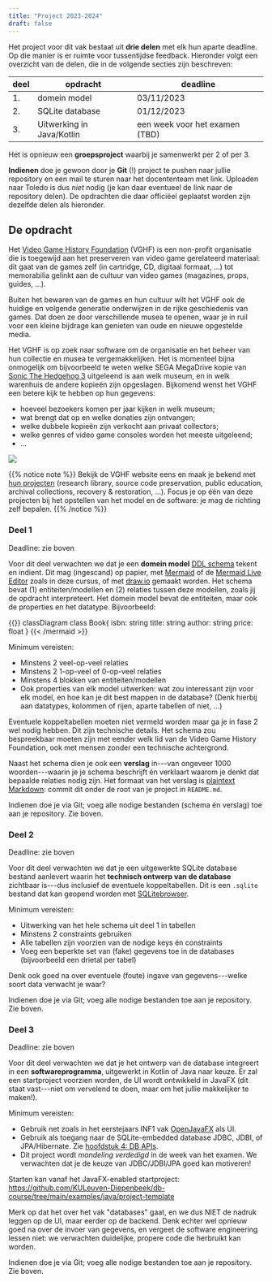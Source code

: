 ```yaml
---
title: "Project 2023-2024"
draft: false
---
```


Het project voor dit vak bestaat uit **drie delen** met elk hun aparte deadline. Op die manier is er ruimte voor tussentijdse feedback. Hieronder volgt een overzicht van de delen, die in de volgende secties zijn beschreven:

| deel | opdracht			  | deadline    |
|------|----------------------|-------------|
| 1.   | domein model 	      | 03/11/2023  |
| 2.   | SQLite database      | 01/12/2023  |
| 3.   | Uitwerking in Java/Kotlin      | een week voor het examen (TBD) | 

Het is opnieuw een **groepsproject** waarbij je samenwerkt per 2 of per 3. 

**Indienen** doe je gewoon door je **Git** (!) project te pushen naar jullie repository en een mail te sturen naar het docententeam met link. Uploaden naar Toledo is dus _niet_ nodig (je kan daar eventueel de link naar de repository delen). De opdrachten die daar officiëel geplaatst worden zijn dezelfde delen als hieronder. 

## De opdracht


Het [Video Game History Foundation](https://gamehistory.org/) (VGHF) is een non-profit organisatie die is toegewijd aan het preserveren van video game gerelateerd materiaal: dit gaat van de games zelf (in cartridge, CD, digitaal formaat, ...) tot memorabilia gelinkt aan de cultuur van video games (magazines, props, guides, ...). 

Buiten het bewaren van de games en hun cultuur wilt het VGHF ook de huidige en volgende generatie onderwijzen in de rijke geschiedenis van games. Dat doen ze door verschillende musea te openen, waar je in ruil voor een kleine bijdrage kan genieten van oude en nieuwe opgestelde media. 

Het VGHF is op zoek naar software om de organisatie en het beheer van hun collectie en musea te vergemakkelijken. Het is momenteel bijna onmogelijk om bijvoorbeeld te weten welke SEGA MegaDrive kopie van [Sonic The Hedgehog 3](https://en.wikipedia.org/wiki/Sonic_the_Hedgehog_3) uitgeleend is aan welk museum, en in welk warenhuis de andere kopieën zijn opgeslagen. Bijkomend wenst het VGHF een betere kijk te hebben op hun gegevens:

- hoeveel bezoekers komen per jaar kijken in welk museum;
- wat brengt dat op en welke donaties zijn ontvangen;
- welke dubbele kopieën zijn verkocht aan privaat collectors;
- welke genres of video game consoles worden het meeste uitgeleend;
- ...

<img src="/img/vghf.jpg" style="max-width: 60%" />

{{% notice note %}}
Bekijk de VGHF website eens en maak je bekend met [hun projecten](https://gamehistory.org/what-were-doing/) (research library, source code preservation, public education, archival collections, recovery & restoration, ...). Focus je op één van deze projecten bij het opstellen van het model en de software: je mag de richting zelf bepalen. 
{{% /notice %}}

### Deel 1

Deadline: zie boven

Voor dit deel verwachten we dat je een **domein model** [DDL schema](/sql-ddl-dml/ddl/) tekent en indient. Dit mag (ingescand) op papier, met [Mermaid](https://mermaid-js.github.io/mermaid/#/) of de [Mermaid Live Editor](https://mermaid.live/edi) zoals in deze cursus, of met [draw.io](https://draw.io) gemaakt worden. Het schema bevat (1) entiteiten/modellen en (2) relaties tussen deze modellen, zoals jij de opdracht interpreteert. 
Het domein model bevat de entiteiten, maar ook de properties en het datatype. Bijvoorbeeld:

{{<mermaid align="left">}}
classDiagram
    class Book{
        isbn: string
        title: string
        author: string
        price: float
    }
{{< /mermaid >}}

Minimum vereisten: 

- Minstens 2 veel-op-veel relaties
- Minstens 2 1-op-veel of 0-op-veel relaties
- Minstens 4 blokken van entiteiten/modellen
- Ook properties van elk model uitwerken: wat zou interessant zijn voor elk model, en hoe kan je dit best mappen in de database? (Denk hierbij aan datatypes, kolommen of rijen, aparte tabellen of niet, ...)

Eventuele koppeltabellen moeten niet vermeld worden maar ga je in fase 2 wel nodig hebben. Dit zijn technische details. Het schema zou bespreekbaar moeten zijn met eender welk lid van de Video Game History Foundation, ook met mensen zonder een technische achtergrond.

Naast het schema dien je ook een **verslag** in---van ongeveer 1000 woorden---waarin je je schema beschrijft én verklaart waarom je denkt dat bepaalde relaties nodig zijn. Het formaat van het verslag is [plaintext Markdown](https://docs.github.com/en/get-started/writing-on-github/getting-started-with-writing-and-formatting-on-github/basic-writing-and-formatting-syntax): commit dit onder de root van je project in `README.md`.

Indienen doe je via Git; voeg alle nodige bestanden (schema én verslag) toe aan je repository. Zie boven.

### Deel 2

Deadline: zie boven

Voor dit deel verwachten we dat je een uitgewerkte SQLite database bestand aanlevert waarin het **technisch ontwerp van de database** zichtbaar is---dus inclusief de eventuele koppeltabellen. Dit is een `.sqlite` bestand dat kan geopend worden met [SQLitebrowser](https://sqlitebrowser.org/).

Minimum vereisten:

- Uitwerking van het hele schema uit deel 1 in tabellen
- Minstens 2 constraints gebruiken
- Alle tabellen zijn voorzien van de nodige keys én constraints
- Voeg een beperkte set van (fake) gegevens toe in de databases (bijvoorbeeld een drietal per tabel)

Denk ook goed na over eventuele (foute) ingave van gegevens---welke soort data verwacht je waar? 

Indienen doe je via Git; voeg alle nodige bestanden toe aan je repository. Zie boven.

### Deel 3

Deadline: zie boven

Voor dit deel verwachten we dat je het ontwerp van de database integreert in een **softwareprogramma**, uitgewerkt in Kotlin of Java naar keuze. Er zal een startproject voorzien worden, de UI wordt ontwikkeld in JavaFX (dit staat vast---niet om vervelend te doen, maar om het jullie makkelijker te maken!). 

Minimum vereisten:

- Gebruik net zoals in het eerstejaars INF1 vak [OpenJavaFX](https://openjfx.io/) als UI.
- Gebruik als toegang naar de SQLite-embedded database JDBC, JDBI, of JPA/Hibernate. Zie [hoofdstuk 4: DB APIs](/apis/).
- Dit project wordt _mondeling verdedigd_ in de week van het examen. We verwachten dat je de keuze van JDBC/JDBI/JPA goed kan motiveren!

Starten kan vanaf het JavaFX-enabled startproject: https://github.com/KULeuven-Diepenbeek/db-course/tree/main/examples/java/project-template

Merk op dat het over het vak "databases" gaat, en we dus NIET de nadruk leggen op de UI, maar eerder op de backend. Denk echter wel opnieuw goed na over de invoer van gegevens, en vergeet de software engineering lessen niet: we verwachten duidelijke, propere code die herbruikt kan worden. 

Indienen doe je via Git; voeg alle nodige bestanden toe aan je repository. Zie boven.


